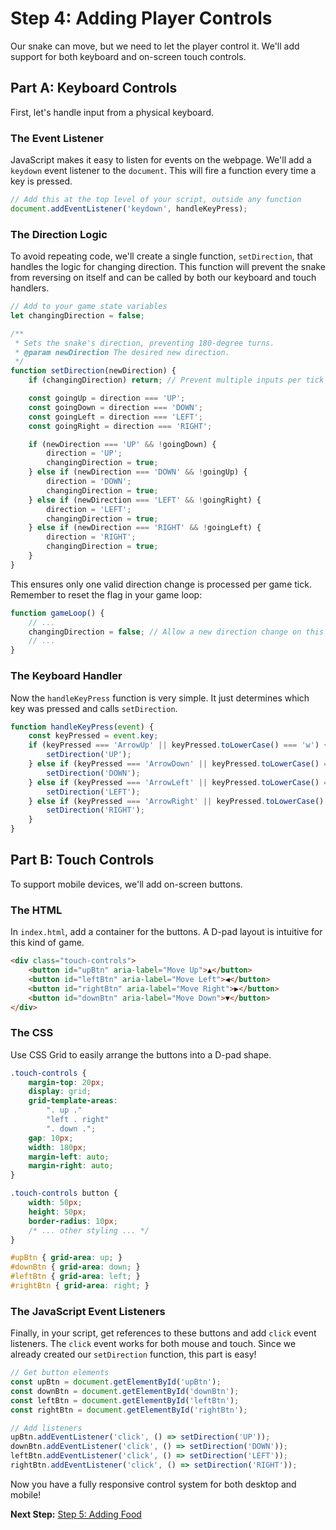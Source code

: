
# Step 4: Adding Player Controls

Our snake can move, but we need to let the player control it. We'll add support for both keyboard and on-screen touch controls.

## Part A: Keyboard Controls

First, let's handle input from a physical keyboard.

### The Event Listener

JavaScript makes it easy to listen for events on the webpage. We'll add a `keydown` event listener to the `document`. This will fire a function every time a key is pressed.

```javascript
// Add this at the top level of your script, outside any function
document.addEventListener('keydown', handleKeyPress);
```

### The Direction Logic

To avoid repeating code, we'll create a single function, `setDirection`, that handles the logic for changing direction. This function will prevent the snake from reversing on itself and can be called by both our keyboard and touch handlers.

```javascript
// Add to your game state variables
let changingDirection = false;

/**
 * Sets the snake's direction, preventing 180-degree turns.
 * @param newDirection The desired new direction.
 */
function setDirection(newDirection) {
    if (changingDirection) return; // Prevent multiple inputs per tick

    const goingUp = direction === 'UP';
    const goingDown = direction === 'DOWN';
    const goingLeft = direction === 'LEFT';
    const goingRight = direction === 'RIGHT';

    if (newDirection === 'UP' && !goingDown) {
        direction = 'UP';
        changingDirection = true;
    } else if (newDirection === 'DOWN' && !goingUp) {
        direction = 'DOWN';
        changingDirection = true;
    } else if (newDirection === 'LEFT' && !goingRight) {
        direction = 'LEFT';
        changingDirection = true;
    } else if (newDirection === 'RIGHT' && !goingLeft) {
        direction = 'RIGHT';
        changingDirection = true;
    }
}
```

This ensures only one valid direction change is processed per game tick. Remember to reset the flag in your game loop:
```javascript
function gameLoop() {
    // ...
    changingDirection = false; // Allow a new direction change on this tick
    // ...
}
```

### The Keyboard Handler

Now the `handleKeyPress` function is very simple. It just determines which key was pressed and calls `setDirection`.

```javascript
function handleKeyPress(event) {
    const keyPressed = event.key;
    if (keyPressed === 'ArrowUp' || keyPressed.toLowerCase() === 'w') {
        setDirection('UP');
    } else if (keyPressed === 'ArrowDown' || keyPressed.toLowerCase() === 's') {
        setDirection('DOWN');
    } else if (keyPressed === 'ArrowLeft' || keyPressed.toLowerCase() === 'a') {
        setDirection('LEFT');
    } else if (keyPressed === 'ArrowRight' || keyPressed.toLowerCase() === 'd') {
        setDirection('RIGHT');
    }
}
```

## Part B: Touch Controls

To support mobile devices, we'll add on-screen buttons.

### The HTML

In `index.html`, add a container for the buttons. A D-pad layout is intuitive for this kind of game.

```html
<div class="touch-controls">
    <button id="upBtn" aria-label="Move Up">▲</button>
    <button id="leftBtn" aria-label="Move Left">◀</button>
    <button id="rightBtn" aria-label="Move Right">▶</button>
    <button id="downBtn" aria-label="Move Down">▼</button>
</div>
```

### The CSS

Use CSS Grid to easily arrange the buttons into a D-pad shape.

```css
.touch-controls {
    margin-top: 20px;
    display: grid;
    grid-template-areas:
        ". up ."
        "left . right"
        ". down .";
    gap: 10px;
    width: 180px;
    margin-left: auto;
    margin-right: auto;
}

.touch-controls button {
    width: 50px;
    height: 50px;
    border-radius: 10px;
    /* ... other styling ... */
}

#upBtn { grid-area: up; }
#downBtn { grid-area: down; }
#leftBtn { grid-area: left; }
#rightBtn { grid-area: right; }
```

### The JavaScript Event Listeners

Finally, in your script, get references to these buttons and add `click` event listeners. The `click` event works for both mouse and touch. Since we already created our `setDirection` function, this part is easy!

```javascript
// Get button elements
const upBtn = document.getElementById('upBtn');
const downBtn = document.getElementById('downBtn');
const leftBtn = document.getElementById('leftBtn');
const rightBtn = document.getElementById('rightBtn');

// Add listeners
upBtn.addEventListener('click', () => setDirection('UP'));
downBtn.addEventListener('click', () => setDirection('DOWN'));
leftBtn.addEventListener('click', () => setDirection('LEFT'));
rightBtn.addEventListener('click', () => setDirection('RIGHT'));
```
Now you have a fully responsive control system for both desktop and mobile!

**Next Step:** [Step 5: Adding Food](./step5-food.md)
